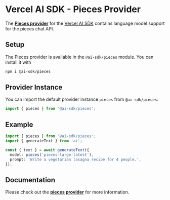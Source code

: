 # Vercel AI SDK - Pieces Provider

The **[Pieces provider](https://sdk.vercel.ai/providers/ai-sdk-providers/pieces)** for the [Vercel AI SDK](https://sdk.vercel.ai/docs) contains language model support for the pieces chat API.

## Setup

The Pieces provider is available in the `@ai-sdk/pieces` module. You can install it with

```bash
npm i @ai-sdk/pieces
```

## Provider Instance

You can import the default provider instance `pieces` from `@ai-sdk/pieces`:

```ts
import { pieces } from '@ai-sdk/pieces';
```

## Example

```ts
import { pieces } from '@ai-sdk/pieces';
import { generateText } from 'ai';

const { text } = await generateText({
  model: pieces('pieces-large-latest'),
  prompt: 'Write a vegetarian lasagna recipe for 4 people.',
});
```

## Documentation

Please check out the **[pieces provider](https://sdk.vercel.ai/providers/ai-sdk-providers/pieces)** for more information.

